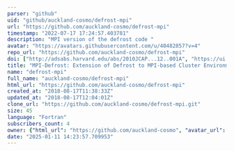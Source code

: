```yaml
---
parser: "github"
uid: "github/auckland-cosmo/defrost-mpi"
url: "https://github.com/auckland-cosmo/defrost-mpi"
timestamp: "2022-07-17 17:24:57.403781"
description: "MPI version of the defrost code "
avatar: "https://avatars.githubusercontent.com/u/40482857?v=4"
repo_url: "https://github.com/auckland-cosmo/defrost-mpi"
doi: ["http://adsabs.harvard.edu/abs/2010JCAP...12..001A", "https://ui.adsabs.harvard.edu/abs/2011ascl.soft06022A/abstract"]
title: "MPI-Defrost: Extension of Defrost to MPI-based Cluster Environment"
name: "defrost-mpi"
full_name: "auckland-cosmo/defrost-mpi"
html_url: "https://github.com/auckland-cosmo/defrost-mpi"
created_at: "2018-08-17T11:38:33Z"
updated_at: "2018-08-17T12:04:01Z"
clone_url: "https://github.com/auckland-cosmo/defrost-mpi.git"
size: 45
language: "Fortran"
subscribers_count: 4
owner: {"html_url": "https://github.com/auckland-cosmo", "avatar_url": "https://avatars.githubusercontent.com/u/40482857?v=4", "login": "auckland-cosmo", "type": "Organization"}
date: "2025-01-11 14:23:57.709953"
---
```

